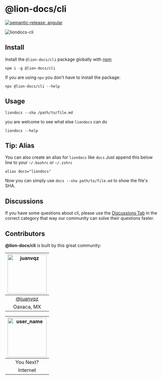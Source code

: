 # @lion-docs/cli

[![semantic-release: angular](https://img.shields.io/badge/semantic--release-angular-e10079?logo=semantic-release)](https://github.com/semantic-release/semantic-release)

![liondocs-cli](https://user-images.githubusercontent.com/7331511/185776302-3d948535-bf32-4002-ac42-5b970c9c6f72.gif)

## Install

Install the `@lion-docs/cli` package globally with [npm](https://npmjs.com)

```
npm i -g @lion-docs/cli
```

If you are using `npx` you don't have to install the package:

```
npx @lion-docs/cli --help
```

## Usage

```
liondocs --sha /path/to/file.md
```

you are welcome to see what else `liondocs` can do
```
liondocs --help
```

## Tip: Alias

You can also create an alias for `liondocs` like `docs`
Just append this below line to your `~/.bashrc` or `~/.zshrc`

```
alias docs="liondocs"
```

Now you can simply use `docs --sha path/to/file.md` to show the file's SHA.

## Discussions

If you have some questions about cli,
please use the [Discussions Tab](https://github.com/liondocs/cli/discussions)
in the correct category that way our community can solve their questions faster.

## Contributors

**@lion-docs/cli** is built by this great community:

| <img src="https://avatars.githubusercontent.com/juanvqz?s=256" alt="juanvqz" width="128" /> |
| :-----------------------------------------------------------------------------------------: |
|                      <a href="https://github.com/juanvqz">@juanvqz</a>                      |
|                                         Oaxaca, MX                                          |

| <img src="https://www.gravatar.com/avatar/00000000000000000000000000000000?d=identicon&s=128&" alt="user_name" width="128" /> |
| :------------------------------------------------------------------------------------------------------------------: |
|                                                      You Next?                                                       |
|                                                       Internet                                                       |

